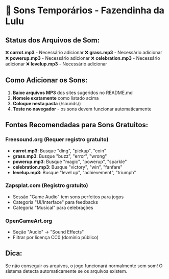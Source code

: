 # 🎵 Sons Temporários - Fazendinha da Lulu

## Status dos Arquivos de Som:

❌ **carrot.mp3** - Necessário adicionar
❌ **grass.mp3** - Necessário adicionar  
❌ **powerup.mp3** - Necessário adicionar
❌ **celebration.mp3** - Necessário adicionar
❌ **levelup.mp3** - Necessário adicionar

## Como Adicionar os Sons:

1. **Baixe arquivos MP3** dos sites sugeridos no README.md
2. **Nomeie exatamente** como listado acima
3. **Coloque nesta pasta** (/sounds/)
4. **Teste no navegador** - os sons devem funcionar automaticamente

## Fontes Recomendadas para Sons Gratuitos:

### Freesound.org (Requer registro gratuito)
- **carrot.mp3**: Busque "ding", "pickup", "coin"
- **grass.mp3**: Busque "buzz", "error", "wrong"  
- **powerup.mp3**: Busque "magic", "powerup", "sparkle"
- **celebration.mp3**: Busque "victory", "win", "fanfare"
- **levelup.mp3**: Busque "level up", "achievement", "triumph"

### Zapsplat.com (Registro gratuito)
- Sessão "Game Audio" tem sons perfeitos para jogos
- Categoria "UI/Interface" para feedbacks
- Categoria "Musical" para celebrações

### OpenGameArt.org
- Seção "Audio" → "Sound Effects"
- Filtrar por licença CC0 (domínio público)

## Dica:
Se não conseguir os arquivos, o jogo funcionará normalmente sem som!
O sistema detecta automaticamente se os arquivos existem.
